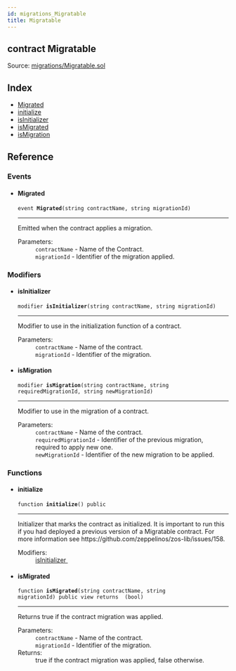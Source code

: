 ```yaml
---
id: migrations_Migratable
title: Migratable
---
```


<div class="contract-doc"><div class="contract"><h2 class="contract-header"><span class="contract-kind">contract</span> Migratable</h2><div class="source">Source: <a href="git+https://github.com/zeppelinos/zos/blob/v1.4.0/contracts/migrations/Migratable.sol" target="_blank">migrations/Migratable.sol</a></div></div><div class="index"><h2>Index</h2><ul><li><a href="migrations_Migratable.html#Migrated">Migrated</a></li><li><a href="migrations_Migratable.html#initialize">initialize</a></li><li><a href="migrations_Migratable.html#isInitializer">isInitializer</a></li><li><a href="migrations_Migratable.html#isMigrated">isMigrated</a></li><li><a href="migrations_Migratable.html#isMigration">isMigration</a></li></ul></div><div class="reference"><h2>Reference</h2><div class="events"><h3>Events</h3><ul><li><div class="item event"><span id="Migrated" class="anchor-marker"></span><h4 class="name">Migrated</h4><div class="body"><code class="signature">event <strong>Migrated</strong><span>(string contractName, string migrationId) </span></code><hr/><div class="description"><p>Emitted when the contract applies a migration.</p></div><dl><dt><span class="label-parameters">Parameters:</span></dt><dd><div><code>contractName</code> - Name of the Contract.</div><div><code>migrationId</code> - Identifier of the migration applied.</div></dd></dl></div></div></li></ul></div><div class="modifiers"><h3>Modifiers</h3><ul><li><div class="item modifier"><span id="isInitializer" class="anchor-marker"></span><h4 class="name">isInitializer</h4><div class="body"><code class="signature">modifier <strong>isInitializer</strong><span>(string contractName, string migrationId) </span></code><hr/><div class="description"><p>Modifier to use in the initialization function of a contract.</p></div><dl><dt><span class="label-parameters">Parameters:</span></dt><dd><div><code>contractName</code> - Name of the contract.</div><div><code>migrationId</code> - Identifier of the migration.</div></dd></dl></div></div></li><li><div class="item modifier"><span id="isMigration" class="anchor-marker"></span><h4 class="name">isMigration</h4><div class="body"><code class="signature">modifier <strong>isMigration</strong><span>(string contractName, string requiredMigrationId, string newMigrationId) </span></code><hr/><div class="description"><p>Modifier to use in the migration of a contract.</p></div><dl><dt><span class="label-parameters">Parameters:</span></dt><dd><div><code>contractName</code> - Name of the contract.</div><div><code>requiredMigrationId</code> - Identifier of the previous migration, required to apply new one.</div><div><code>newMigrationId</code> - Identifier of the new migration to be applied.</div></dd></dl></div></div></li></ul></div><div class="functions"><h3>Functions</h3><ul><li><div class="item function"><span id="initialize" class="anchor-marker"></span><h4 class="name">initialize</h4><div class="body"><code class="signature">function <strong>initialize</strong><span>() </span><span>public </span></code><hr/><div class="description"><p>Initializer that marks the contract as initialized. It is important to run this if you had deployed a previous version of a Migratable contract. For more information see https://github.com/zeppelinos/zos-lib/issues/158.</p></div><dl><dt><span class="label-modifiers">Modifiers:</span></dt><dd><a href="migrations_Migratable.html#isInitializer">isInitializer </a></dd></dl></div></div></li><li><div class="item function"><span id="isMigrated" class="anchor-marker"></span><h4 class="name">isMigrated</h4><div class="body"><code class="signature">function <strong>isMigrated</strong><span>(string contractName, string migrationId) </span><span>public </span><span>view </span><span>returns  (bool) </span></code><hr/><div class="description"><p>Returns true if the contract migration was applied.</p></div><dl><dt><span class="label-parameters">Parameters:</span></dt><dd><div><code>contractName</code> - Name of the contract.</div><div><code>migrationId</code> - Identifier of the migration.</div></dd><dt><span class="label-return">Returns:</span></dt><dd>true if the contract migration was applied, false otherwise.</dd></dl></div></div></li></ul></div></div></div>
